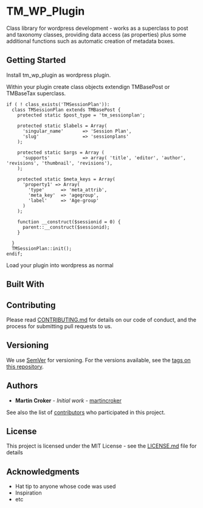 # TM_WP_Plugin

Class library for wordpress development - works as a superclass to post and taxonomy classes, providing data access (as properties) plus some additional functions such as automatic creation of metadata boxes.

## Getting Started

Install tm_wp_plugin as wordpress plugin.

Within your plugin create class objects extendign TMBasePost or TMBaseTax superclass.

```
if ( ! class_exists('TMSessionPlan')):
  class TMSessionPlan extends TMBasePost {
    protected static $post_type = 'tm_sessionplan';

    protected static $labels = Array(
      'singular_name'       => 'Session Plan',
      'slug'                => 'sessionplans'
    );

    protected static $args = Array (
      'supports'            => array( 'title', 'editor', 'author', 'revisions', 'thumbnail', 'revisions'),
    );

    protected static $meta_keys = Array(
      'property1' => Array(
        'type'      => 'meta_attrib',
        'meta_key'  => 'agegroup',
        'label'     => 'Age-group'
      )
    );

    function __construct($sessionid = 0) {
      parent::__construct($sessionid);
    }

  }
  TMSessionPlan::init();
endif;
```

Load your plugin into wordpress as normal

## Built With

## Contributing

Please read [CONTRIBUTING.md](https://gist.github.com/PurpleBooth/b24679402957c63ec426) for details on our code of conduct, and the process for submitting pull requests to us.

## Versioning

We use [SemVer](http://semver.org/) for versioning. For the versions available, see the [tags on this repository](https://github.com/your/project/tags).

## Authors

* **Martin Croker** - *Initial work* - [martincroker](https://github.com/martincroker)

See also the list of [contributors](https://github.com/your/project/contributors) who participated in this project.

## License

This project is licensed under the MIT License - see the [LICENSE.md](LICENSE.md) file for details

## Acknowledgments

* Hat tip to anyone whose code was used
* Inspiration
* etc
